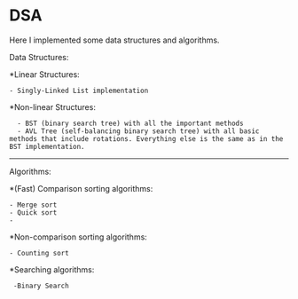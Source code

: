 # DSA
Here I implemented some data structures and algorithms.

Data Structures:

  *Linear Structures:
  
    - Singly-Linked List implementation
    
   *Non-linear Structures:
   
      - BST (binary search tree) with all the important methods
      - AVL Tree (self-balancing binary search tree) with all basic methods that include rotations. Everything else is the same as in the BST implementation.

------------------------------------------------------------------------------------------------------------

Algorithms:

  *(Fast) Comparison sorting algorithms:
  
    - Merge sort 
    - Quick sort 
    - 
  *Non-comparison sorting algorithms: 
   
    - Counting sort

  *Searching algorithms:
     
     -Binary Search
